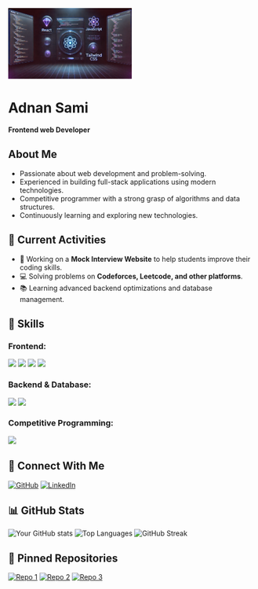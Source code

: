<img src="banner.jpg" alt="Banner" style="width:50%; max-width:400px;">

# Adnan Sami
**Frontend web Developer**

## About Me
- Passionate about web development and problem-solving.
- Experienced in building full-stack applications using modern technologies.
- Competitive programmer with a strong grasp of algorithms and data structures.
- Continuously learning and exploring new technologies.

## 🌱 Current Activities
- 🚀 Working on a **Mock Interview Website** to help students improve their coding skills.
- 💻 Solving problems on **Codeforces, Leetcode, and other platforms**.
- 📚 Learning advanced backend optimizations and database management.

## 🚀 Skills
### Frontend:
<p>
  <img src="https://img.shields.io/badge/HTML5-E34F26?style=for-the-badge&logo=html5&logoColor=white" />
  <img src="https://img.shields.io/badge/CSS3-1572B6?style=for-the-badge&logo=css3&logoColor=white" />
  <img src="https://img.shields.io/badge/JavaScript-F7DF1E?style=for-the-badge&logo=javascript&logoColor=black" />
  <img src="https://img.shields.io/badge/React-61DAFB?style=for-the-badge&logo=react&logoColor=black" />
</p>

### Backend & Database:
<p>
  <img src="https://img.shields.io/badge/Express.js-000000?style=for-the-badge&logo=express&logoColor=white" />
  <img src="https://img.shields.io/badge/MongoDB-47A248?style=for-the-badge&logo=mongodb&logoColor=white" />
</p>

### Competitive Programming:
<p>
  <img src="https://img.shields.io/badge/C++-00599C?style=for-the-badge&logo=c%2B%2B&logoColor=white" />
</p>

## 🔗 Connect With Me
[![GitHub](https://img.shields.io/badge/GitHub-000?style=for-the-badge&logo=github)](https://github.com/yourusername)
[![LinkedIn](https://img.shields.io/badge/LinkedIn-0077B5?style=for-the-badge&logo=linkedin&logoColor=white)](https://www.linkedin.com/in/yourprofile)

## 📊 GitHub Stats
![Your GitHub stats](https://github-readme-stats.vercel.app/api?username=yourusername&show_icons=true&theme=radical)
![Top Languages](https://github-readme-stats.vercel.app/api/top-langs/?username=yourusername&layout=compact&theme=radical)
![GitHub Streak](https://github-readme-streak-stats.herokuapp.com/?user=yourusername&theme=radical)

## 📌 Pinned Repositories
[![Repo 1](https://github-readme-stats.vercel.app/api/pin/?username=Pra1re&repo=Learnmate&theme=radical)](https://github.com/Pra1re/Learnmate)
[![Repo 2](https://github-readme-stats.vercel.app/api/pin/?username=Pra1re&repo=Sporty-Sports-equipment&theme=radical)](https://github.com/Pra1re/Sporty-Sports-equipment)
[![Repo 3](https://github-readme-stats.vercel.app/api/pin/?username=Pra1re&repo=carrer-counseling&theme=radical)](https://github.com/Pra1re/carrer-counseling)

